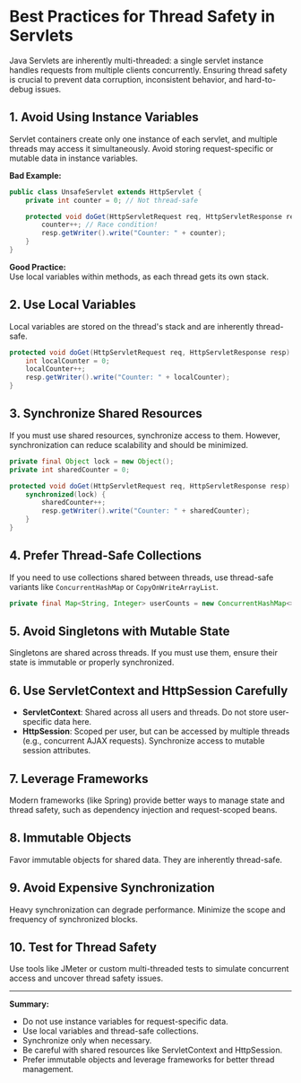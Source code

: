 # Best Practices for Thread Safety in Servlets

Java Servlets are inherently multi-threaded: a single servlet instance handles requests from multiple clients concurrently. Ensuring thread safety is crucial to prevent data corruption, inconsistent behavior, and hard-to-debug issues.

## 1. Avoid Using Instance Variables

Servlet containers create only one instance of each servlet, and multiple threads may access it simultaneously. Avoid storing request-specific or mutable data in instance variables.

**Bad Example:**

```java
public class UnsafeServlet extends HttpServlet {
    private int counter = 0; // Not thread-safe

    protected void doGet(HttpServletRequest req, HttpServletResponse resp) {
        counter++; // Race condition!
        resp.getWriter().write("Counter: " + counter);
    }
}
```

**Good Practice:**  
Use local variables within methods, as each thread gets its own stack.

## 2. Use Local Variables

Local variables are stored on the thread's stack and are inherently thread-safe.

```java
protected void doGet(HttpServletRequest req, HttpServletResponse resp) {
    int localCounter = 0;
    localCounter++;
    resp.getWriter().write("Counter: " + localCounter);
}
```

## 3. Synchronize Shared Resources

If you must use shared resources, synchronize access to them. However, synchronization can reduce scalability and should be minimized.

```java
private final Object lock = new Object();
private int sharedCounter = 0;

protected void doGet(HttpServletRequest req, HttpServletResponse resp) {
    synchronized(lock) {
        sharedCounter++;
        resp.getWriter().write("Counter: " + sharedCounter);
    }
}
```

## 4. Prefer Thread-Safe Collections

If you need to use collections shared between threads, use thread-safe variants like `ConcurrentHashMap` or `CopyOnWriteArrayList`.

```java
private final Map<String, Integer> userCounts = new ConcurrentHashMap<>();
```

## 5. Avoid Singletons with Mutable State

Singletons are shared across threads. If you must use them, ensure their state is immutable or properly synchronized.

## 6. Use ServletContext and HttpSession Carefully

- **ServletContext**: Shared across all users and threads. Do not store user-specific data here.
- **HttpSession**: Scoped per user, but can be accessed by multiple threads (e.g., concurrent AJAX requests). Synchronize access to mutable session attributes.

## 7. Leverage Frameworks

Modern frameworks (like Spring) provide better ways to manage state and thread safety, such as dependency injection and request-scoped beans.

## 8. Immutable Objects

Favor immutable objects for shared data. They are inherently thread-safe.

## 9. Avoid Expensive Synchronization

Heavy synchronization can degrade performance. Minimize the scope and frequency of synchronized blocks.

## 10. Test for Thread Safety

Use tools like JMeter or custom multi-threaded tests to simulate concurrent access and uncover thread safety issues.

---

**Summary:**  

- Do not use instance variables for request-specific data.
- Use local variables and thread-safe collections.
- Synchronize only when necessary.
- Be careful with shared resources like ServletContext and HttpSession.
- Prefer immutable objects and leverage frameworks for better thread management.
